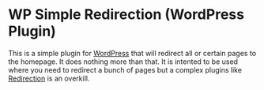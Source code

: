 # WP Simple Redirection (WordPress Plugin)

This is a simple plugin for [WordPress](https://wordpress.org) that will redirect all or certain pages to the homepage. It does nothing more than that. It is intented to be used where you need to redirect a bunch of pages but a complex plugins like [Redirection](https://wordpress.org/plugins/redirection/) is an overkill. 
